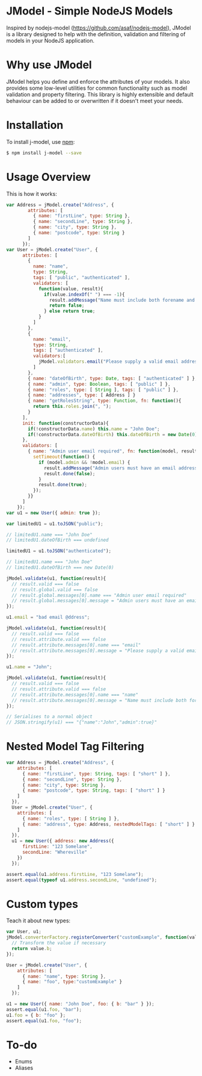 JModel - Simple NodeJS Models
=======

Inspired by nodejs-model (https://github.com/asaf/nodejs-model), JModel is a library
designed to help with the definition, validation and filtering of models in your NodeJS
application.

# Why use JModel
JModel helps you define and enforce the attributes of your models. It also provides some
low-level utilities for common functionality such as model validation and property
filtering. This library is highly extensible and default behaviour can be added to or
overwritten if it doesn't meet your needs.

# Installation

To install j-model, use [npm](http://github.com/isaacs/npm):

```bash
$ npm install j-model --save
```

# Usage Overview

This is how it works:

``` javascript
var Address = jModel.create("Address", {
        attributes: [
          { name: "firstLine", type: String },
          { name: "secondLine", type: String },
          { name: "city", type: String },
          { name: "postcode", type: String }
        ]
      });
var User = jModel.create("User", {
      attributes: [
        {
          name: "name",
          type: String,
          tags: [ "public", "authenticated" ],
          validators: [
            function(value, result){
              if(value.indexOf(" ") === -1){
                result.addMessage("Name must include both forename and surname");
                return false;
              } else return true;
            }
          ]
        },
        {
          name: "email",
          type: String,
          tags: [ "authenticated" ],
          validators:[
            jModel.validators.email("Please supply a valid email address")
          ]
        },
        { name: "dateOfBirth", type: Date, tags: [ "authenticated" ] },
        { name: "admin", type: Boolean, tags: [ "public" ] },
        { name: "roles", type: [ String ], tags: [ "public" ] },
        { name: "addresses", type: [ Address ] }
        { name: "getRolesString", type: Function, fn: function(){
          return this.roles.join(", ");
        }
      ],
      init: function(constructorData){
        if(!constructorData.name) this.name = "John Doe";
        if(!constructorData.dateOfBirth) this.dateOfBirth = new Date(0);
      },
      validators: [
        { name: "Admin user email required", fn: function(model, result){
          setTimeout(function() {
            if (model.admin && !model.email) {
              result.addMessage("Admin users must have an email address");
              result.done(false);
            }
            result.done(true);
          });
        }}
      ]
    });
var u1 = new User({ admin: true });

var limitedU1 = u1.toJSON("public");

// limitedU1.name === "John Doe"
// limitedU1.dateOfBirth === undefined

limitedU1 = u1.toJSON("authenticated");

// limitedU1.name === "John Doe"
// limitedU1.dateOfBirth === new Date(0)

jModel.validate(u1, function(result){
  // result.valid === false
  // result.global.valid === false
  // result.global.messages[0].name === "Admin user email required"
  // result.global.messages[0].message = "Admin users must have an email address";
});

u1.email = "bad email @ddress";

jModel.validate(u1, function(result){
  // result.valid === false
  // result.attribute.valid === false
  // result.attribute.messages[0].name === "email"
  // result.attribute.messages[0].message = "Please supply a valid email address";
});

u1.name = "John";

jModel.validate(u1, function(result){
  // result.valid === false
  // result.attribute.valid === false
  // result.attribute.messages[0].name === "name"
  // result.attribute.messages[0].message = "Name must include both forename and surname";
});

// Serialises to a normal object
// JSON.stringify(u1) === "{"name":"John","admin":true}"

```

# Nested Model Tag Filtering


``` javascript
var Address = jModel.create("Address", {
    attributes: [
      { name: "firstLine", type: String, tags: [ "short" ] },
      { name: "secondLine", type: String },
      { name: "city", type: String },
      { name: "postcode", type: String, tags: [ "short" ] }
    ]
  }),
  User = jModel.create("User", {
    attributes: [
      { name: "roles", type: [ String ] },
      { name: "address", type: Address, nestedModelTags: [ "short" ] }
    ]
  }),
  u1 = new User({ address: new Address({
      firstLine: "123 Somelane",
      secondLine: "Whereville"
    })
  });

assert.equal(u1.address.firstLine, "123 Somelane");
assert.equal(typeof u1.address.secondLine, "undefined");
```

# Custom types
Teach it about new types:

``` javascript
var User, u1;
jModel.converterFactory.registerConverter("customExample", function(value, attribute){
  // Transform the value if necessary
  return value.b;
});

User = jModel.create("User", {
    attributes: [
      { name: "name", type: String },
      { name: "foo", type:"customExample" }
    ]
  });

u1 = new User({ name: "John Doe", foo: { b: "bar" } });
assert.equal(u1.foo, "bar");
u1.foo = { b: "foo" };
assert.equal(u1.foo, "foo");
```
# To-do

* Enums
* Aliases